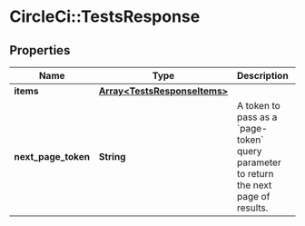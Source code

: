 # CircleCi::TestsResponse

## Properties
Name | Type | Description | Notes
------------ | ------------- | ------------- | -------------
**items** | [**Array&lt;TestsResponseItems&gt;**](TestsResponseItems.md) |  | 
**next_page_token** | **String** | A token to pass as a &#x60;page-token&#x60; query parameter to return the next page of results. | 

